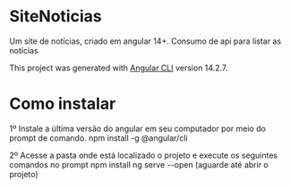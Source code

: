 # SiteNoticias
Um site de notícias, criado em angular 14+. 
Consumo de api para listar as notícias 

This project was generated with [Angular CLI](https://github.com/angular/angular-cli) version 14.2.7.

# Como instalar

1º Instale a última versão do angular em seu computador por meio do prompt de comando.
npm install -g @angular/cli

2º Acesse a pasta onde está localizado o projeto e execute os seguintes comandos no prompt
npm install
ng serve --open (aguarde até abrir o projeto)

